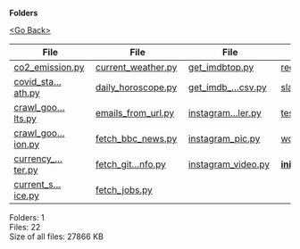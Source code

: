**Folders**

[&lt;Go Back&gt;](../right.html)

<table><thead><tr class="header"><th><strong>File</strong></th><th><strong>File</strong></th><th><strong>File</strong></th><th><strong>File</strong></th></tr></thead><tbody><tr class="odd"><td><a href="co2_emission.py">co2_emission.py</a> </td><td><a href="current_weather.py">current_weather.py</a> </td><td><a href="get_imdbtop.py">get_imdbtop.py</a> </td><td><a href="recaptcha_verification.py">recaptcha…ion.py</a> </td></tr><tr class="even"><td><a href="covid_stats_via_xpath.py">covid_sta…ath.py</a> </td><td><a href="daily_horoscope.py">daily_horoscope.py</a> </td><td><a href="get_imdb_top_250_movies_csv.py">get_imdb_…csv.py</a> </td><td><a href="slack_message.py">slack_message.py</a> </td></tr><tr class="odd"><td><a href="crawl_google_results.py">crawl_goo…lts.py</a> </td><td><a href="emails_from_url.py">emails_from_url.py</a> </td><td><a href="instagram_crawler.py">instagram…ler.py</a> </td><td><a href="test_fetch_github_info.py">test_fetc…nfo.py</a> </td></tr><tr class="even"><td><a href="crawl_google_scholar_citation.py">crawl_goo…ion.py</a> </td><td><a href="fetch_bbc_news.py">fetch_bbc_news.py</a> </td><td><a href="instagram_pic.py">instagram_pic.py</a> </td><td><a href="world_covid19_stats.py">world_cov…ats.py</a> </td></tr><tr class="odd"><td><a href="currency_converter.py">currency_…ter.py</a> </td><td><a href="fetch_github_info.py">fetch_git…nfo.py</a> </td><td><a href="instagram_video.py">instagram_video.py</a> </td><td><a href="__init__.py"><strong>init</strong>.py</a> </td></tr><tr class="even"><td><a href="current_stock_price.py">current_s…ice.py</a> </td><td><a href="fetch_jobs.py">fetch_jobs.py</a> </td><td></td><td></td></tr></tbody></table>

Folders: 1  
Files: 22  
Size of all files: 27866 KB
